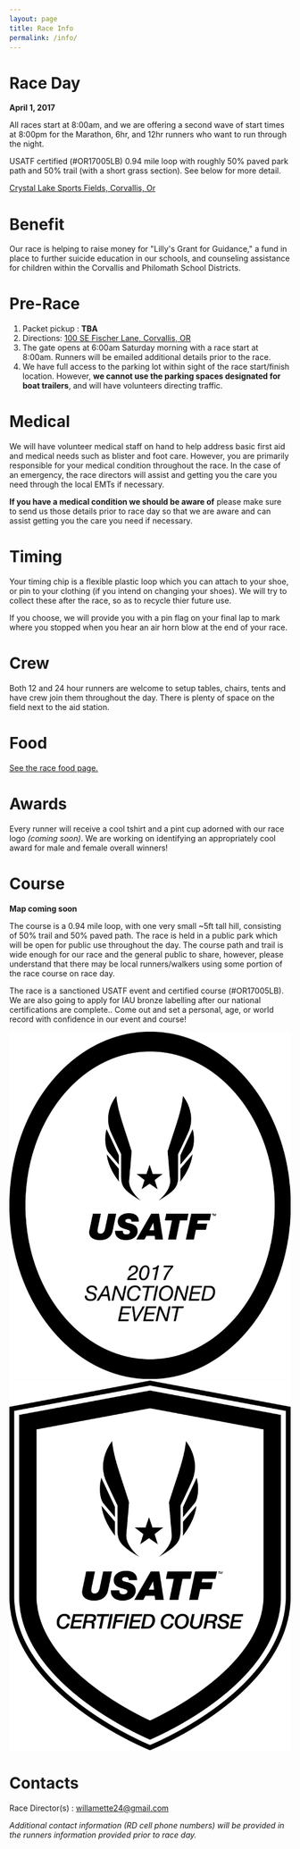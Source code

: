 ```yaml
---
layout: page
title: Race Info
permalink: /info/
---
```


# Race Day
**April 1, 2017**

All races start at 8:00am, and we are offering a second wave of start times at 8:00pm for the Marathon, 6hr, and 12hr runners who want to run through the night.

USATF certified (#OR17005LB) 0.94 mile loop with roughly 50% paved park path and 50% trail (with a short grass section). See below for more detail. 


[Crystal Lake Sports Fields, Corvallis, Or](https://goo.gl/maps/E2LqRC2i5r52)

# Benefit
Our race is helping to raise money for "Lilly's Grant for Guidance," a fund in place to further suicide education in our schools, and counseling assistance for children within the Corvallis and Philomath School Districts.


# Pre-Race
1. Packet pickup : **TBA**
2. Directions: [100 SE Fischer Lane, Corvallis, OR](https://goo.gl/maps/E2LqRC2i5r52)
3. The gate opens at 6:00am Saturday morning with a race start at 8:00am. Runners will be emailed additional details prior to the race.
4. We have full access to the parking lot within sight of the race start/finish location. However, **we cannot use the parking spaces designated for boat trailers**, and will have volunteers directing traffic.

# Medical
We will have volunteer medical staff on hand to help address basic first aid and medical needs such as blister and foot care. However, you are primarily responsible for your medical condition throughout the race. In the case of an emergency, the race directors will assist and getting you the care you need through the local EMTs if necessary. 

**If you have a medical condition we should be aware of** please make sure to send us those details prior to race day so that we are aware and can assist getting you the care you need if necessary.

# Timing
Your timing chip is a flexible plastic loop which you can attach to your shoe, or pin to your clothing (if you intend on changing your shoes). We will try to collect these after the race, so as to recycle thier future use.

If you choose, we will provide you with a pin flag on your final lap to mark where you stopped when you hear an air horn blow at the end of your race.

# Crew
Both 12 and 24 hour runners are welcome to setup tables, chairs, tents and have crew join them throughout the day. There is plenty of space on the field next to the aid station. 

# Food
[See the race food page.](../food)

# Awards 
Every runner will receive a cool tshirt and a pint cup adorned with our race logo _(coming soon)_. We are working on identifying an appropriately cool award for male and female overall winners! 

# Course
**Map coming soon**

The course is a 0.94 mile loop, with one very small ~5ft tall hill, consisting of 50% trail and 50% paved path. The race is held in a public park which will be open for public use throughout the day. The course path and trail is wide enough for our race and the general public to share, however, please understand that there may be local runners/walkers using some portion of the race course on race day.

The race is a sanctioned USATF event and certified course (#OR17005LB). We are also going to apply for IAU bronze labelling after our national certifications are complete.. Come out and set a personal, age, or world record with confidence in our event and course!

![](/assets/images/2017_Sanctioned_Event_Logo_BW.jpg?raw=true)
![](/assets/images/USATF_Certified_Course_Logo_BW.jpg?raw=true)

# Contacts
Race Director(s) : willamette24@gmail.com

_Additional contact information (RD cell phone numbers) will be provided in the runners information provided prior to race day._
